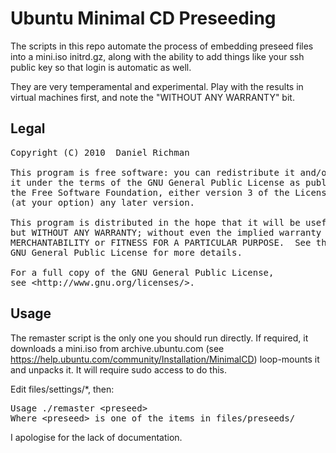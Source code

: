 # Ubuntu Minimal CD Preseeding

The scripts in this repo automate the process of embedding preseed files into
a mini.iso initrd.gz, along with the ability to add things like your ssh 
public key so that login is automatic as well.

They are very temperamental and experimental. Play with the results in 
virtual machines first, and note the "WITHOUT ANY WARRANTY" bit.

## Legal

<pre>
Copyright (C) 2010  Daniel Richman

This program is free software: you can redistribute it and/or modify
it under the terms of the GNU General Public License as published by
the Free Software Foundation, either version 3 of the License, or
(at your option) any later version.

This program is distributed in the hope that it will be useful,
but WITHOUT ANY WARRANTY; without even the implied warranty of
MERCHANTABILITY or FITNESS FOR A PARTICULAR PURPOSE.  See the
GNU General Public License for more details.

For a full copy of the GNU General Public License, 
see &lt;http://www.gnu.org/licenses/&gt;.
</pre>

## Usage

The remaster script is the only one you should run directly. If required, it 
downloads a mini.iso from archive.ubuntu.com
(see https://help.ubuntu.com/community/Installation/MinimalCD)
loop-mounts it and unpacks it. It will require sudo access to do this.

Edit files/settings/*, then:

<pre>
Usage ./remaster &lt;preseed&gt;
Where &lt;preseed&gt; is one of the items in files/preseeds/
</pre>

I apologise for the lack of documentation.
